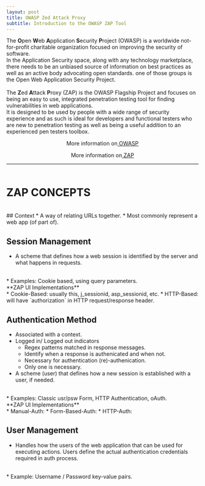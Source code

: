 ```yaml
---
layout: post
title: OWASP Zed Attack Proxy
subtitle: Introduction to the OWASP ZAP Tool
---
```


<div style="border-bottom:1px solid black">

The <strong>O</strong>pen <strong>W</strong>eb <strong>A</strong>pplication <strong>S</strong>ecurity <strong>P</strong>roject (OWASP) is a worldwide not-for-profit charitable organization focused on improving the security of software.
<br> 
In the Application Security space, along with any technology marketplace, there needs to be an unbiased source of information on best practices as well as an active body advocating open standards. one of those groups is the Open Web Application Security Project.<br>
<br>
The <strong>Z</strong>ed <strong>A</strong>ttack <strong>P</strong>roxy (ZAP) is the OWASP Flagship Project and focuses on being an easy to use, integrated penetration testing tool for finding vulnerabilities in web applications.
<br>
It is designed to be used by people with a wide range of security experience and as such is ideal for developers and functional testers who are new to penetration testing as well as being a useful addition to an experienced pen testers toolbox.

 <p style="text-align:center"> More information on<a href="https://www.owasp.org/index.php/Main_Page"> OWASP</a></p>
 <p style="text-align:center"> More information on<a href="https://www.owasp.org/index.php/OWASP_Zed_Attack_Proxy_Project"> ZAP</a></p>

</div>
<br>

# ZAP CONCEPTS

<br>
## Context
* A way of relating URLs together.
* Most commonly represent a web app (of part of).
<br>

## Session Management
* A scheme that defines how a web session is identified by the server and what happens in requests.
<br>
* Examples: Cookie based, using query parameters.
<br>
**ZAP UI Implementations** 
<br> 
* Cookie-Based: usually this, j_sessionid, asp_sessionid, etc.
* HTTP-Based: will have `authorization` in HTTP request/response header.
<br>

## Authentication Method
* Associated with a context.
* Logged in/ Logged out indicators
	* Regex patterns matched in response messages.
	* Identify when a response is authenicated and when not.
	* Necessary for authentication (re)-authenication.
	* Only one is necessary.
* A scheme (user) that defines how a new session is established with a user, if needed.
<br>
* Examples: Classic usr/psw Form, HTTP Authentication, oAuth.
<br>
**ZAP UI Implementations** 
<br> 
* Manual-Auth: 
* Form-Based-Auth:
* HTTP-Auth:
<br>

## User Management
* Handles how the users of the web application that can be used for executing actions.
Users define the actual authentication credentials required in auth process.
<br>
* Example: Username / Password key-value pairs.
<br>
<br>







